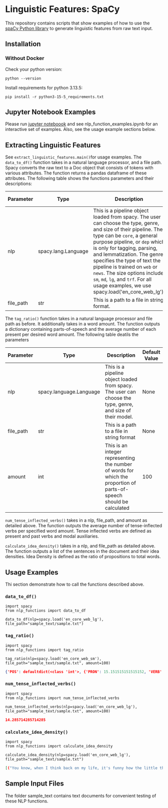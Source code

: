 # Linguistic Features: SpaCy
This repository contains scripts that show examples of how to use the [spaCy Python library](https://spacy.io/usage/linguistic-features) to generate linguistic features from raw text input.

## Installation
### Without Docker
Check your python version:
```doctest
python --version
```
Install requirements for python 3.13.5:
```
pip install -r python3-15-5_requirements.txt
```

## Jupyter Notebook Examples
Please run [jupyter noteboook](https://docs.jupyter.org/en/latest/running.html) and see nlp_function_examples.ipynb for an interactive set of examples. Also, see the usage example sections below.

## Extracting Linguistic Features
See `extract_linguistic_features.main()`for usage examples. The `data_to_df()` function takes in a natural language processor, and a file path. Spacy converts the raw text to a Doc object that consists of tokens with various attributes. The function returns a pandas dataframe of these attributes. The following table shows the functions parameters and their descriptions:

| Parameter | Type                | Description                                                                                                                                                                                                                                                                                                                                                                                                                           | Default Value |
|-----------|---------------------|---------------------------------------------------------------------------------------------------------------------------------------------------------------------------------------------------------------------------------------------------------------------------------------------------------------------------------------------------------------------------------------------------------------------------------------|---------------|
| nlp       | spacy.lang.Language | This is a pipeline object loaded from spacy. The user can choose the type, genre, and size of their pipeline. The type can be `core`, a general purpose pipeline, or `dep` which is only for tagging, parsing, and lemmatization. The genre specifies the type of text the pipeline is trained on `web` or `news`. The size options include `sm`, `md`, `lg`, and `trf`. For all usage examples, we use spacy.load('en_core_web_lg'). | None          |
| file_path | str                 | This is a path to a file in string format.                                                                                                                                                                                                                                                                                                                                                                                            | None          |

The `tag_ratio()` function takes in a natural language processor and file path as before. It additionally takes in a word amount. The function outputs a dictionary containing parts-of-speech and the average number of each present per desired word amount. The following table deatils the parameters

| Parameter | Type                    | Description                                                                                                          | Default Value |
|-----------|-------------------------|----------------------------------------------------------------------------------------------------------------------|---------------|
| nlp       | spacy.language.Language | This is a pipeline object loaded from spacy. The user can choose the type, genre, and size of their model.           | None          |
| file_path | str                     | This is a path to a file in string format                                                                            | None          |
| amount    | int                     | This is an integer representing the number of words for which the proportion of parts-of-speech should be calculated | 100           |

`num_tense_inflected_verbs()` takes in a nlp, file_path, and amount as detailed above. The function outputs the average number of tense-inflected verbs per specified word amount. Tense inflected verbs are defined as present and past verbs and modal auxiliaries.

`calculate_idea_density()` takes in a nlp, and file_path as detailed above. The function outputs a list of the sentences in the document and their idea densities. Idea Density is defined as the ratio of propositions to total words.

## Usage Examples
Thi section demonstrate how to call the functions described above.
### `data_to_df()`
```doctest
import spacy
from nlp_functions import data_to_df

data_to_df(nlp=spacy.load('en_core_web_lg'), file_path="sample_text/sample.txt")
```
### `tag_ratio()`
```doctest
import spacy
from nlp_functions import tag_ratio

tag_ratio(nlp=spacy.load('en_core_web_sm'), file_path="sample_text/sample.txt", amount=100)
```
```json
{'POS': defaultdict(<class 'int'>, {'PRON': 15.151515151515152, 'VERB': 13.636363636363635, 'PUNCT': 12.121212121212121, 'SCONJ': 4.545454545454546, 'ADV': 7.575757575757576, 'ADP': 9.090909090909092, 'NOUN': 15.151515151515152, 'AUX': 3.0303030303030303, 'ADJ': 6.0606060606060606, 'DET': 7.575757575757576, 'PROPN': 1.5151515151515151, 'PART': 1.5151515151515151, 'CCONJ': 1.5151515151515151, 'NUM': 1.5151515151515151}), 'TAG': defaultdict(<class 'int'>, {'PRP': 9.090909090909092, 'VBP': 4.545454545454546, ',': 7.575757575757576, 'WRB': 4.545454545454546, 'RB': 9.090909090909092, 'IN': 7.575757575757576, 'PRP$': 3.0303030303030303, 'NN': 12.121212121212121, 'VBZ': 1.5151515151515151, 'JJ': 6.0606060606060606, 'DT': 7.575757575757576, 'NNS': 4.545454545454546, 'VB': 1.5151515151515151, 'WP': 1.5151515151515151, '.': 4.545454545454546, 'VBD': 6.0606060606060606, 'RP': 1.5151515151515151, 'VBN': 1.5151515151515151, 'NNP': 1.5151515151515151, 'VBG': 1.5151515151515151, 'CC': 1.5151515151515151, 'CD': 1.5151515151515151})}
```

### `num_tense_inflected_verbs()`
```doctest
import spacy
from nlp_functions import num_tense_inflected_verbs

num_tense_inflected_verbs(nlp=spacy.load('en_core_web_lg'), file_path="sample_text/sample.txt", amount=100)
```
```json
14.285714285714285
```
### `calculate_idea_density()`
```doctest
import spacy
from nlp_functions import calculate_idea_density

calculate_idea_density(nlp=spacy.load('en_core_web_lg'), file_path="sample_text/sample.txt")
```
```json
[("You know, when I think back on my life, it's funny how the little things really shape who you become.", 0.55), ('I grew up in this small town called Ridgewood, tucked away in the countryside.', 0.5714285714285714), ("It wasn't much just rolling hills, a couple of farms, and one main street with a diner where everyone knew your name.", 0.4090909090909091)]
```

## Sample Input Files
The folder sample_text contains text documents for convenient testing of these NLP functions.